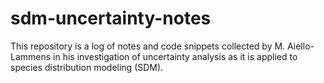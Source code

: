 # sdm-uncertainty-notes

This repository is a log of notes and code snippets collected by M. Aiello-Lammens in his investigation of uncertainty analysis as it is applied to species distribution modeling (SDM).